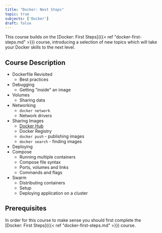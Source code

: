 ```yaml
---
title: "Docker: Next Steps"
topic: true
subjects: ['Docker']
draft: false
---
```


<!--
	More about layers: https://medium.com/@jessgreb01/digging-into-docker-layers-c22f948ed612
-->

This course builds on the [Docker: First Steps]({{< ref "docker-first-steps.md" >}}) course, introducing a selection of new topics which will take your Docker skills to the next level.

## Course Description

- Dockerfile Revisited
	- Best practices
- Debugging
	- Getting "inside" an image
- Volumes
	- Sharing data
- Networking
	- `docker network`
	- Network drivers
- Sharing Images
	- [Docker Hub](https://hub.docker.com/)
	- Docker Registry
	- `docker push` - publishing images
	- `docker search` - finding images
- Deploying
- Compose
	- Running multiple containers
	- Compose file syntax
	- Ports, volumes and links
	- Commands and flags
- Swarm
	- Distributing containers
	- Setup
	- Deploying application on a cluster
<!--
- Kubernetes
	- Introduction
-->

<!--
- Projects
	- Django/MySQL application using Docker Compose
-->

## Prerequisites

In order for this course to make sense you should first complete the [Docker: First Steps]({{< ref "docker-first-steps.md" >}}) course.
